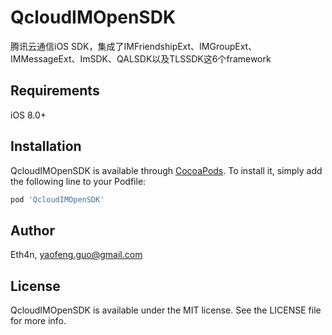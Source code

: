 # QcloudIMOpenSDK
腾讯云通信iOS SDK，集成了IMFriendshipExt、IMGroupExt、IMMessageExt、ImSDK、QALSDK以及TLSSDK这6个framework

## Requirements
iOS 8.0+

## Installation

QcloudIMOpenSDK is available through [CocoaPods](http://cocoapods.org). To install
it, simply add the following line to your Podfile:

```ruby
pod 'QcloudIMOpenSDK'
```

## Author

Eth4n, yaofeng.guo@gmail.com

## License

QcloudIMOpenSDK is available under the MIT license. See the LICENSE file for more info.
